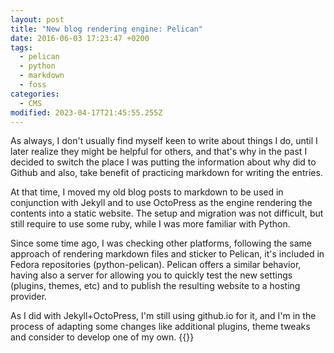 ```yaml
---
layout: post
title: "New blog rendering engine: Pelican"
date: 2016-06-03 17:23:47 +0200
tags:
  - pelican
  - python
  - markdown
  - foss
categories:
  - CMS
modified: 2023-04-17T21:45:55.255Z
---
```


As always, I don't usually find myself keen to write about things I do, until I later realize they might be helpful for others, and that's why in the past I decided to switch the place I was putting the information about why did to Github and also, take benefit of practicing markdown for writing the entries.

At that time, I moved my old blog posts to markdown to be used in conjunction with Jekyll and to use OctoPress as the engine rendering the contents into a static website. The setup and migration was not difficult, but still require to use some ruby, while I was more familiar with Python.

Since some time ago, I was checking other platforms, following the same approach of rendering markdown files and sticker to Pelican, it's included in Fedora
repositories (python-pelican). Pelican offers a similar behavior, having also a server for allowing you to quickly test the new settings (plugins, themes, etc) and to publish the resulting website to a hosting provider.

As I did with Jekyll+OctoPress, I'm still using github.io for it, and I'm in the process of adapting some changes like additional plugins, theme tweaks and consider to develop one of my own.
{{<enjoy>}}
